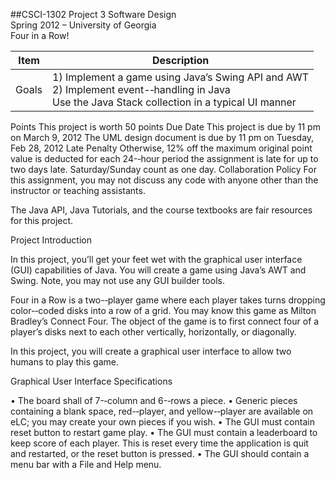 ##CSCI-1302 Project 3
Software Design  
Spring 2012 – University of Georgia  
Four in a Row!

Item | Description
---- | -----------
Goals | 1) Implement a game using Java’s Swing API and AWT <br> 2) Implement event-­‐handling in Java <br> Use the Java Stack collection in a typical UI manner
 
Points	This project is worth 50 points 
Due Date	This project is due by 11 pm on March 9, 2012 
The UML design document is due by 11 pm on Tuesday, Feb 28, 2012 
Late Penalty	Otherwise, 12% off the maximum original point value is deducted for each 
24-­‐hour period the assignment is late for up to two days late.  Saturday/Sunday count as one day. 
Collaboration Policy    For this assignment, you may not discuss any code with anyone other than 
the instructor or teaching assistants. 

The Java API, Java Tutorials, and the course textbooks are fair resources for 
this project.   

Project Introduction 

In this project, you’ll get your feet wet with the graphical user interface (GUI) capabilities of Java. You will create a game using Java’s AWT and Swing. Note, you may not use any GUI builder tools. 
 
Four in a Row is a two-­‐player game where each player takes turns dropping color-­‐coded disks into a row of a grid. You may know this game as Milton Bradley’s Connect Four. The object of the game is to first connect four of a player’s disks next to each other vertically, horizontally, or diagonally. 
 
In this project, you will create a graphical user interface to allow 
two humans to play this game. 




Graphical User Interface Specifications 
 
•	The board shall of 7-­‐column and 6-­‐rows a piece. 
•	Generic pieces containing a blank space, red-­‐player, and yellow-­‐player are available on eLC; you 
may create your own pieces if you wish. 
•	The GUI must contain reset button to restart game play. 
•	The GUI must contain a leaderboard to keep score of each player.  This is reset every time the 
application is quit and restarted, or the reset button is pressed. 
•	The GUI should contain a menu bar with a File and Help menu.  
